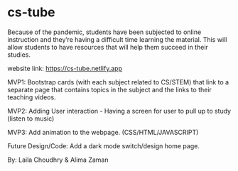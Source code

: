 # cs-tube

Because of the pandemic, students have been subjected to online instruction and they’re having a difficult time learning the material. This will allow students to have resources that will help them succeed in their studies. 

website link: https://cs-tube.netlify.app

MVP1: Bootstrap cards (with each subject related to CS/STEM) that link to a separate page that contains topics in the subject and the links to their teaching videos.

MVP2: Adding User interaction - Having a screen for user to pull up to study (listen to music)

MVP3: Add animation to the webpage. (CSS/HTML/JAVASCRIPT) 

Future Design/Code: Add a dark mode switch/design home page.

By: Laila Choudhry & Alima Zaman
